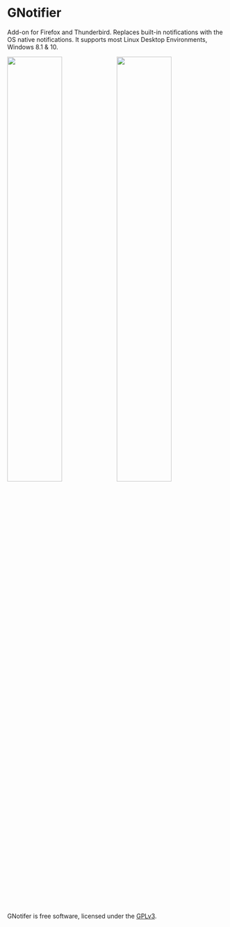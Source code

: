 GNotifier
=========

Add-on for Firefox and Thunderbird. Replaces built-in notifications with the OS native notifications. It supports most Linux Desktop Environments, Windows 8.1 & 10.

<img src="https://raw.github.com/mkiol/GNotifier/master/misc/gnome2.png" width="50%"/><img src="https://raw.github.com/mkiol/GNotifier/master/misc/win8.png" width="50%"/>

GNotifer is free software, licensed under the [GPLv3](https://github.com/mkiol/GNotifier/blob/master/LICENSE).

